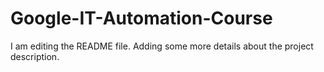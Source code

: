 # Google-IT-Automation-Course

I am editing the README file. Adding some more details about the project description.
